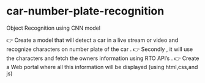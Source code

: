 # car-number-plate-recognition

Object Recognition using CNN model

👉 Create a model that will detect a car in a live stream or video and recognize characters on number plate of the car .
👉 Secondly , it will use the characters and fetch the owners information using RTO API’s .
👉 Create a Web portal where all this information will be displayed (using html,css,and js)


